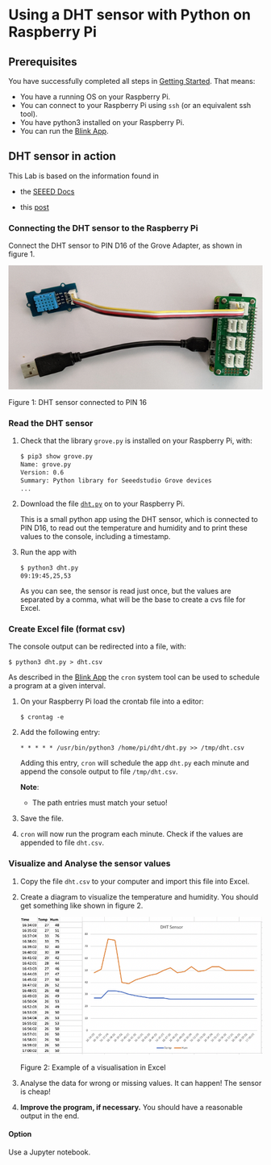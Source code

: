 # Using a DHT sensor with Python on Raspberry Pi

## Prerequisites

You have successfully completed all steps in [Getting Started](../../../introduction/Python/README.md). That means: 

- You have a running OS on your Raspberry Pi.
- You can connect to your Raspberry Pi using `ssh` (or an equivalent ssh tool).
- You have python3 installed on your Raspberry Pi.
- You can run the [Blink App](../../../introduction/Python/blink/README.md).

## DHT sensor in action

This Lab is based on the information found in

- the [SEEED Docs](https://github.com/Seeed-Studio/grove.py/tree/master/doc#temperature--humidity-sensordht11)

- this [post](https://www.deviceplus.com/raspberry-pi/lets-build-mobile-gadget-using-compact-raspberry-pi-zero-build-environment-check-device-using-grove-sensor/)

### Connecting the DHT sensor to the Raspberry Pi

Connect the DHT sensor to PIN D16 of the Grove Adapter, as shown in figure 1.

<img src="raspberry-dht.jpg" width="640">

Figure 1: DHT sensor connected to PIN 16

### Read the DHT sensor

1. Check that the library `grove.py` is installed on your Raspberry Pi, with:

    ```shell
    $ pip3 show grove.py
    Name: grove.py
    Version: 0.6
    Summary: Python library for Seeedstudio Grove devices
    ...
    ```

2. Download the file [`dht.py`](dht.py) on to your Raspberry Pi.

   This is a small python app using the DHT sensor, which is connected to PIN D16, to read out the temperature and humidity and to print  these values to the console, including a timestamp. 

3. Run the app with

   ```shell
   $ python3 dht.py
   09:19:45,25,53
   ```

   As you can see, the sensor is read just once, but the values are separated by a comma, what will be the base to create a cvs file for Excel.

### Create Excel file (format csv)

The console output can be redirected into a file, with:

```shell
$ python3 dht.py > dht.csv
```

As described in the [Blink App](../../../introduction/Python/blink/README.md) the `cron` system tool can be used to schedule a program at a given interval. 

1. On your Raspberry Pi load the crontab file into a editor:

   ```shell
   $ crontag -e
   ```

2. Add the following entry:

   ```shell
   * * * * * /usr/bin/python3 /home/pi/dht/dht.py >> /tmp/dht.csv 
   ```

   Adding this entry, `cron` will schedule the app `dht.py` each minute and append the console output to file `/tmp/dht.csv`.

   **Note**: 

   - The path entries must match your setuo!

3. Save the file.

4. `cron` will now run the program each minute. Check if the values are appended to file `dht.csv`.

### Visualize and Analyse the sensor values

1. Copy the file `dht.csv` to your computer and import this file into Excel. 

2. Create a diagram to visualize the temperature and humidity. You should get something like shown in figure 2.

   <img src="excel.png" width="640">

   Figure 2: Example of a visualisation in Excel

3. Analyse the data for wrong or missing values. It can happen! The sensor is cheap!

4. **Improve the program, if necessary.** You should have a reasonable output in the end.

#### Option

Use a Jupyter notebook.
